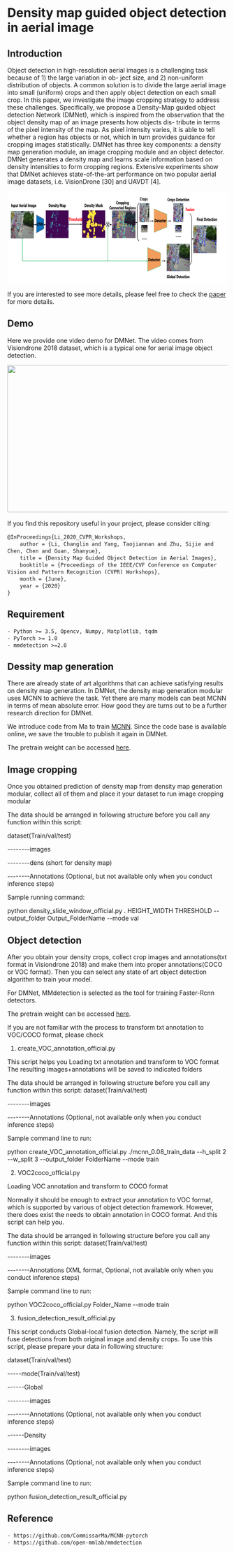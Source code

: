 # Density map guided object detection in aerial image

## Introduction

Object detection in high-resolution aerial images is a challenging task because of 1) the large variation in ob- ject size, and 2) non-uniform distribution of objects. A common solution is to divide the large aerial image into small (uniform) crops and then apply object detection on each small crop. In this paper, we investigate the image cropping strategy to address these challenges. Specifically, we propose a Density-Map guided object detection Network (DMNet), which is inspired from the observation that the object density map of an image presents how objects dis- tribute in terms of the pixel intensity of the map. As pixel intensity varies, it is able to tell whether a region has objects or not, which in turn provides guidance for cropping images statistically. DMNet has three key components: a density map generation module, an image cropping module and an object detector. DMNet generates a density map and learns scale information based on density intensities to form cropping regions. Extensive experiments show that DMNet achieves state-of-the-art performance on two popular aerial image datasets, i.e. VisionDrone [30] and UAVDT [4]. 

<p align="center">
    <img width=620 height=210 src="Images/Figure 1.png"/>
</p>

If you are interested to see more details, please feel free to check the [paper](https://openaccess.thecvf.com/content_CVPRW_2020/papers/w11/Li_Density_Map_Guided_Object_Detection_in_Aerial_Images_CVPRW_2020_paper.pdf) for more details.

## Demo

Here we provide one video demo for DMNet. The video comes from Visiondrone 2018 dataset, which is a typical one for aerial image object detection. 

<p align="center">
    <img width=600 height=337 src="Images/demo.gif"/>
</p>

If you find this repository useful in your project, please consider citing:

    @InProceedings{Li_2020_CVPR_Workshops,
        author = {Li, Changlin and Yang, Taojiannan and Zhu, Sijie and Chen, Chen and Guan, Shanyue},
        title = {Density Map Guided Object Detection in Aerial Images},
        booktitle = {Proceedings of the IEEE/CVF Conference on Computer Vision and Pattern Recognition (CVPR) Workshops},
        month = {June},
        year = {2020}
    }

## Requirement
	- Python >= 3.5, Opencv, Numpy, Matplotlib, tqdm
	- PyTorch >= 1.0
	- mmdetection >=2.0

## Dessity map generation

There are already state of art algorithms that can achieve satisfying results on density map generation. In DMNet, the density map generation modular uses MCNN to achieve the task. Yet there are many models can beat MCNN in terms of mean absolute error. How good they are turns out to be a further research direction for DMNet.

We introduce code from Ma to train [MCNN](https://github.com/CommissarMa/MCNN-pytorch). Since the code base is available online, we save the trouble to publish it again in DMNet.

The pretrain weight can be accessed [here](https://drive.google.com/file/d/1J--qH8_djZIsX3YUz9IkysWsfxzKXEqI/view?usp=sharing).

## Image cropping

Once you obtained prediction of density map from density map generation modular, collect all of them and place it your dataset to run image cropping modular

The data should be arranged in following structure before you call any function within this script:

dataset(Train/val/test)

--------images

--------dens (short for density map)

--------Annotations (Optional, but not available only when you conduct inference steps)

Sample running command:

python density_slide_window_official.py . HEIGHT_WIDTH THRESHOLD --output_folder Output_FolderName --mode val

## Object detection

After you obtain your density crops, collect crop images and annotations(txt format in Visiondrone 2018) and make them into proper annotations(COCO or VOC format). Then you can select any state of art object detection algorithm to train your model.

For DMNet, MMdetection is selected as the tool for training Faster-Rcnn detectors.

The pretrain weight can be accessed [here](https://drive.google.com/file/d/16Mu_U_znOn8HCQiBvXePjMQJI1Fjjri2/view?usp=sharing).

If you are not familiar with the process to transform txt annotation to VOC/COCO format, please check

1. create_VOC_annotation_official.py

This script helps you Loading txt annotation and transform to VOC format
The resulting images+annotations will be saved to indicated folders

The data should be arranged in following structure before you call any function within this script:
dataset(Train/val/test)

--------images

--------Annotations (Optional, not available only when you conduct inference steps)

Sample command line to run:

python create_VOC_annotation_official.py ./mcnn_0.08_train_data --h_split 2 --w_split 3 --output_folder
FolderName --mode train

2. VOC2coco_official.py

Loading VOC annotation and transform to COCO format

Normally it should be enough to extract your annotation to VOC format,
which is supported by various of object detection framework. However,
there does exist the needs to obtain annotation in COCO format. And
this script can help you.


The data should be arranged in following structure before you call any function within this script:
dataset(Train/val/test)

--------images

--------Annotations (XML format, Optional, not available only when you conduct inference steps)

Sample command line to run:

python VOC2coco_official.py Folder_Name --mode train

3. fusion_detection_result_official.py

This script conducts Global-local fusion detection. Namely, the script will fuse detections from both original image and density crops. To use this script, please prepare your data in following structure:

dataset(Train/val/test)

-----mode(Train/val/test)

------Global

--------images

--------Annotations (Optional, not available only when you conduct inference steps)

------Density

--------images

--------Annotations (Optional, not available only when you conduct inference steps)

Sample command line to run:

python fusion_detection_result_official.py

## Reference
	- https://github.com/CommissarMa/MCNN-pytorch
	- https://github.com/open-mmlab/mmdetection
